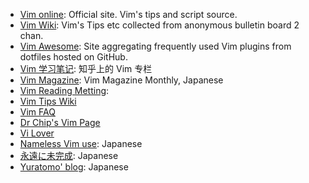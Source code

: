 - [Vim online][1]: Official site. Vim's tips and script source.
- [Vim Wiki][2]: Vim's Tips etc collected from anonymous bulletin board 2 chan.
- [Vim Awesome][3]: Site aggregating frequently used Vim plugins from dotfiles hosted on GitHub.
- [Vim 学习笔记][4]: 知乎上的 Vim 专栏
- [Vim Magazine][5]: Vim Magazine Monthly, Japanese
- [Vim Reading Metting][6]: 
- [Vim Tips Wiki][7]
- [Vim FAQ][8]
- [Dr Chip's Vim Page][9]
- [Vi Lover][10]
- [Nameless Vim use][11]: Japanese
- [永遠に未完成][12]: Japanese
- [Yuratomo' blog][13]: Japanese


[1]:http://www.vim.org/
[2]:http://vimwiki.net/
[3]:http://vimawesome.com/
[4]:https://zhuanlan.zhihu.com/learn-vim
[5]:https://vim-jp.org/magazines.html
[6]:https://vim-jp.org/reading-vimrc/
[7]:http://vim.wikia.com/wiki/Vim_Tips_Wiki
[8]:http://vimdoc.sourceforge.net/htmldoc/vimfaq.html
[9]:http://www.drchip.org/astronaut/vim/
[10]:http://thomer.com/vi/vi.html
[11]:http://nanasi.jp/
[12]:https://thinca.hatenablog.com/
[13]:http://yuratomo.seesaa.net/category/10171415-1.html
